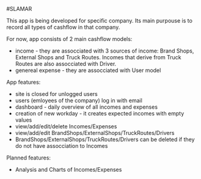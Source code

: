 #SLAMAR

This app is being developed for specific company. Its main purpouse is to record all types of cashflow in that company. 

For now, app consists of 2 main cashflow models:
- income - they are assocciated with 3 sources of income: Brand Shops, External Shops and Truck Routes. Incomes that derive from Truck Routes are also assocciated with Driver.
- genereal expense - they are assocciated with User model

App features:
- site is closed for unlogged users
- users (emloyees of the company) log in with email
- dashboard - daily overview of all incomes and expenses
- creation of new workday - it creates expected incomes with empty values
- view/add/edit/delete Incomes/Expenses
- view/add/edit BrandShops/ExternalShops/TruckRoutes/Drivers
- BrandShops/ExternalShops/TruckRoutes/Drivers can be deleted if they do not have assocciation to Incomes

Planned features:
- Analysis and Charts of Incomes/Expenses
